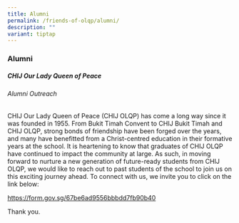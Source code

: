 ```yaml
---
title: Alumni
permalink: /friends-of-olqp/alumni/
description: ""
variant: tiptap
---
```

<h3>Alumni</h3>
<h5>CHIJ Our Lady Queen of Peace</h5>
<h6>Alumni Outreach</h6>
<p>CHIJ Our Lady Queen of Peace (CHIJ OLQP) has come a long way since it
was founded in 1955. From Bukit Timah Convent to CHIJ Bukit Timah and CHIJ
OLQP, strong bonds of friendship have been forged over the years, and many
have benefitted from a Christ-centred education in their formative years
at the school. It is heartening to know that graduates of CHIJ OLQP have
continued to impact the community at large. As such, in moving forward
to nurture a new generation of future-ready students from CHIJ OLQP, we
would like to reach out to past students of the school to join us on this
exciting journey ahead. To connect with us, we invite you to click on the
link below:</p>
<p><a href="https://form.gov.sg/67be6ad9556bbbdd7fb90b40" rel="noopener nofollow" target="_blank">https://form.gov.sg/67be6ad9556bbbdd7fb90b40</a>
</p>
<p>Thank you.</p>